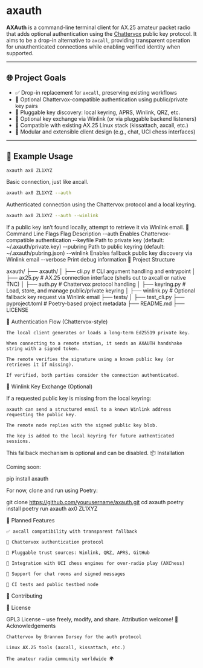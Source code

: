 # axauth

**AXAuth** is a command-line terminal client for AX.25 amateur packet radio that adds optional authentication using the [Chattervox](https://github.com/markqvist/chattervox) public key protocol. It aims to be a drop-in alternative to `axcall`, providing transparent operation for unauthenticated connections while enabling verified identity when supported.

---

## 🌐 Project Goals

- ✅ Drop-in replacement for `axcall`, preserving existing workflows  
- 🔐 Optional Chattervox-compatible authentication using public/private key pairs  
- 📧 Pluggable key discovery: local keyring, APRS, Winlink, QRZ, etc.  
- 📨 Optional key exchange via Winlink (or via pluggable backend listeners)  
- 🔄 Compatible with existing AX.25 Linux stack (kissattach, axcall, etc.)  
- 🧩 Modular and extensible client design (e.g., chat, UCI chess interfaces)  

---

## 🚀 Example Usage

```bash
axauth ax0 ZL1XYZ
```

Basic connection, just like axcall.
```bash
axauth ax0 ZL1XYZ --auth
```

Authenticated connection using the Chattervox protocol and a local keyring.
```bash
axauth ax0 ZL1XYZ --auth --winlink
```

If a public key isn’t found locally, attempt to retrieve it via Winlink email.
🔧 Command Line Flags
Flag	Description
--auth	Enables Chattervox-compatible authentication
--keyfile	Path to private key (default: ~/.axauth/private.key)
--pubring	Path to public keyring (default: ~/.axauth/pubring.json)
--winlink	Enables fallback public key discovery via Winlink email
--verbose	Print debug information
🧱 Project Structure

axauth/
├── axauth/
│   ├── cli.py        # CLI argument handling and entrypoint
│   ├── ax25.py       # AX.25 connection interface (shells out to axcall or native TNC)
│   ├── auth.py       # Chattervox protocol handling
│   ├── keyring.py    # Load, store, and manage public/private keyring
│   ├── winlink.py    # Optional fallback key request via Winlink email
├── tests/
│   ├── test_cli.py
├── pyproject.toml    # Poetry-based project metadata
├── README.md
├── LICENSE

🔐 Authentication Flow (Chattervox-style)

    The local client generates or loads a long-term Ed25519 private key.

    When connecting to a remote station, it sends an AXAUTH handshake string with a signed token.

    The remote verifies the signature using a known public key (or retrieves it if missing).

    If verified, both parties consider the connection authenticated.

📨 Winlink Key Exchange (Optional)

If a requested public key is missing from the local keyring:

    axauth can send a structured email to a known Winlink address requesting the public key.

    The remote node replies with the signed public key blob.

    The key is added to the local keyring for future authenticated sessions.

This fallback mechanism is optional and can be disabled.
📦 Installation

Coming soon:

pip install axauth

For now, clone and run using Poetry:

git clone https://github.com/yourusername/axauth.git
cd axauth
poetry install
poetry run axauth ax0 ZL1XYZ

🔮 Planned Features

    ✅ axcall compatibility with transparent fallback

    🔐 Chattervox authentication protocol

    📡 Pluggable trust sources: Winlink, QRZ, APRS, GitHub

    🧠 Integration with UCI chess engines for over-radio play (AXChess)

    💬 Support for chat rooms and signed messages

    🧪 CI tests and public testbed node

🤝 Contributing


📜 License

GPL3 License – use freely, modify, and share. Attribution welcome!
📡 Acknowledgements

    Chattervox by Brannon Dorsey for the auth protocol

    Linux AX.25 tools (axcall, kissattach, etc.)

    The amateur radio community worldwide 🌍

